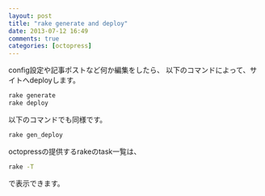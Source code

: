 ```yaml
---
layout: post
title: "rake generate and deploy"
date: 2013-07-12 16:49
comments: true
categories: [octopress]
---
```


config設定や記事ポストなど何か編集をしたら、
以下のコマンドによって、サイトへdeployします。

```bash
rake generate
rake deploy
```

<!-- more -->

以下のコマンドでも同様です。

```bash
rake gen_deploy
```

octopressの提供するrakeのtask一覧は、

```bash
rake -T
```

で表示できます。


